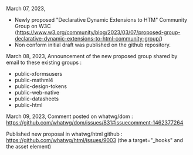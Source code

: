 March 07, 2023,
- Newly proposed "Declarative Dynamic Extensions to HTM" Community Group on W3C (https://www.w3.org/community/blog/2023/03/07/proposed-group-declarative-dynamic-extensions-to-html-community-group/)
- Non conform initial draft was published on the github repository.

March 08, 2023,
Announcement of the new proposed group shared by email to these existing groups :
- public-xformsusers
- public-mathml4
- public-design-tokens
- public-web-native
- public-datasheets
- public-html

March 09, 2023,
Comment posted on whatwg/dom :
https://github.com/whatwg/dom/issues/831#issuecomment-1462377264


Published new proposal in whatwg/html github :
https://github.com/whatwg/html/issues/9003
(the a target="_hooks" and the asset element)
